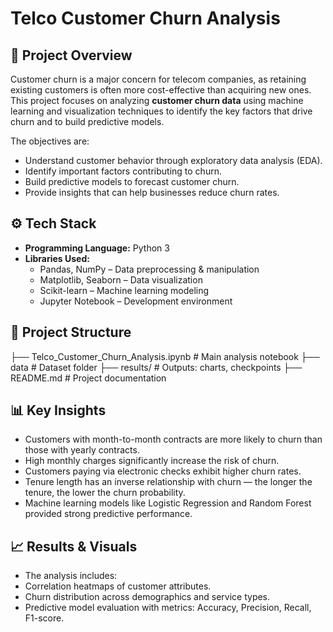 # Telco Customer Churn Analysis

## 📌 Project Overview
Customer churn is a major concern for telecom companies, as retaining existing customers is often more cost-effective than acquiring new ones.  
This project focuses on analyzing **customer churn data** using machine learning and visualization techniques to identify the key factors that drive churn and to build predictive models.

The objectives are:
- Understand customer behavior through exploratory data analysis (EDA).
- Identify important factors contributing to churn.
- Build predictive models to forecast customer churn.
- Provide insights that can help businesses reduce churn rates.

## ⚙️ Tech Stack
- **Programming Language:** Python 3  
- **Libraries Used:**  
  - Pandas, NumPy – Data preprocessing & manipulation  
  - Matplotlib, Seaborn – Data visualization  
  - Scikit-learn – Machine learning modeling  
  - Jupyter Notebook – Development environment  

## 📂 Project Structure
├── Telco_Customer_Churn_Analysis.ipynb # Main analysis notebook
├── data # Dataset folder
├── results/ # Outputs: charts, checkpoints
├── README.md # Project documentation

## 📊 Key Insights
 - Customers with month-to-month contracts are more likely to churn than those with yearly contracts.
 - High monthly charges significantly increase the risk of churn.
 - Customers paying via electronic checks exhibit higher churn rates.
 - Tenure length has an inverse relationship with churn — the longer the tenure, the lower the churn probability.
 - Machine learning models like Logistic Regression and Random Forest provided strong predictive performance.

## 📈 Results & Visuals
 - The analysis includes:
 - Correlation heatmaps of customer attributes.
 - Churn distribution across demographics and service types.
 - Predictive model evaluation with metrics: Accuracy, Precision, Recall, F1-score.
